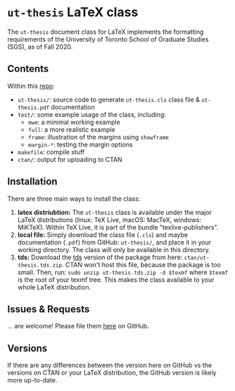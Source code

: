 # `ut-thesis` LaTeX class

The `ut-thesis` document class for LaTeX implements the formatting requirements of
the University of Toronto School of Graduate Studies (SGS), as of Fall 2020.

## Contents

Within this [repo](https://github.com/jessexknight/ut-thesis):

- `ut-thesis/`: source code to generate `ut-thesis.cls` class file & `ut-thesis.pdf` documentation
- `test/`: some example usage of the class, including:
  - `mwe`: a minimal working example
  - `full`: a more realistic example
  - `frame`: illustration of the margins using `showframe`
  - `margin-*`: testing the margin options
- `makefile`: compile stuff
- `ctan/`: output for uploading to CTAN

## Installation

There are three main ways to install the class:
1. **latex distriubtion:**
  The `ut-thesis` class is available under the major LaTeX distributions
  (linux: TeX Live, macOS: MacTeX, windows: MiKTeX).
  Within TeX Live, it is part of the bundle "texlive-publishers".
2. **local file:**
  Simply download the class file (`.cls`) and maybe documentation (`.pdf`)
  from GitHub: `ut-thesis/`, and place it in your working directory.
  The class will only be available in this directory.
3. **tds:**
  Download the [tds](http://www.texfaq.org/FAQ-tds) version of the package
  from here: `ctan/ut-thesis.tds.zip`.
  CTAN won't host this file, because the package is too small.
  Then, run: `sudo unzip ut-thesis.tds.zip -d $texmf`
  where `$texmf` is the root of your texmf tree.
  This makes the class available to your whole LaTeX distribution.

## Issues & Requests

... are welcome!
Please file them [here](https://github.com/jessexknight/ut-thesis) on GitHub.

## Versions

If there are any differences between
the version here on GitHub vs the versions on CTAN or your LaTeX distribution,
the GitHub version is likely more up-to-date.
